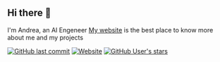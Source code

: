 ## Hi there 👋
I'm Andrea, an AI Engeneer
[My website](https://andreagrandi.me) is the best place to know more about me and my projects

[![GitHub last commit](https://img.shields.io/github/last-commit/andrea-grandi/andreagrandiwebsite?style=flat&label=Last%20website%20update%3A&color=blue&link=https%3A%2F%2Fandreagrandi.me)](https://andreagrandi.me)
[![Website](https://img.shields.io/website?url=https%3A%2F%2Fandreagrandi.me&style=flat&label=Website%20status)](https://andreagrandi.me)
[![GitHub User's stars](https://img.shields.io/github/stars/andrea-grandi?affiliations=OWNER%2CCOLLABORATOR%2CORGANIZATION_MEMBER&label=Total%20star%20earned:&color=red&style=flat&logo=github)](#)

<!--
**andrea-grandi/andrea-grandi** is a ✨ _special_ ✨ repository because its `README.md` (this file) appears on your GitHub profile.

Here are some ideas to get you started:

- 🔭 I’m currently working on ...
- 🌱 I’m currently learning ...
- 👯 I’m looking to collaborate on ...
- 🤔 I’m looking for help with ...
- 💬 Ask me about ...
- 📫 How to reach me: ...
- 😄 Pronouns: ...
- ⚡ Fun fact: ...
-->
